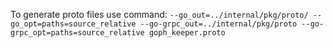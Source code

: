 To generate proto files use command:
```--go_out=../internal/pkg/proto/ --go_opt=paths=source_relative --go-grpc_out=../internal/pkg/proto --go-grpc_opt=paths=source_relative goph_keeper.proto```